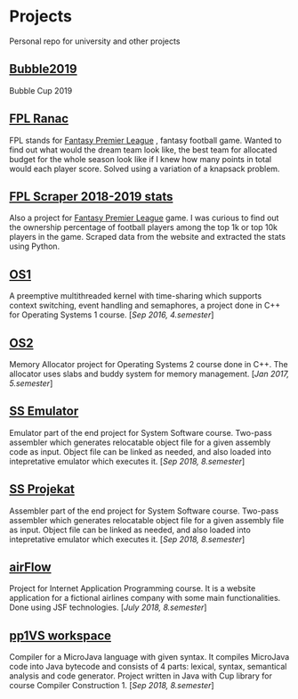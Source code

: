 # Projects
Personal repo for university and other projects

## [Bubble2019](https://github.com/VSladojevic/projects/tree/master/Bubble2019)
Bubble Cup 2019
## [FPL Ranac](https://github.com/VSladojevic/projects/tree/master/FPL%20Ranac)
FPL stands for [Fantasy Premier League](https://fantasy.premierleague.com) , fantasy football game. 
Wanted to find out what would the dream team look like, the best team for allocated budget for the whole season look like if I knew 
how many points in total would each player score. 
Solved using a variation of a knapsack problem.
## [FPL Scraper 2018-2019 stats](https://github.com/VSladojevic/projects/tree/master/FPL%20Scraper%202018-2019%20stats)
Also a project for [Fantasy Premier League](https://fantasy.premierleague.com) game. 
I was curious to find out the ownership percentage of football players among the top 1k or top 10k players in the game. 
Scraped data from the website and extracted the stats using Python.
## [OS1](https://github.com/VSladojevic/projects/tree/master/OS1%20sv140048d)
A preemptive multithreaded kernel with time-sharing which supports context 
switching, event handling and semaphores, a project done in C++ for Operating Systems 1 course.
[_Sep 2016, 4.semester_]
## [OS2](https://github.com/VSladojevic/projects/tree/master/OS2%20sv140048d)
Memory Allocator project for Operating Systems 2 course done in C++.
The allocator uses slabs and buddy system for memory management.
[_Jan 2017, 5.semester_]
## [SS Emulator](https://github.com/VSladojevic/projects/tree/master/SS%20Emulator%20Windows)
Emulator part of the end project for System Software course.
Two-pass assembler which generates relocatable object file for a given assembly code as input.
Object file can be linked as needed, and also loaded into intepretative emulator which executes it. 
[_Sep 2018, 8.semester_]
## [SS Projekat](https://github.com/VSladojevic/projects/tree/master/SS%20Projekat%20Windows)
Assembler part of the end project for System Software course.
Two-pass assembler which generates relocatable object file for a given assembly file as input.
Object file can be linked as needed, and also loaded into intepretative emulator which executes it.
[_Sep 2018, 8.semester_]
## [airFlow](https://github.com/VSladojevic/projects/tree/master/airFlow)
Project for Internet Application Programming course.
It is a website application for a fictional airlines company with some main functionalities.
Done using JSF technologies.
[_July 2018, 8.semester_]
## [pp1VS workspace](https://github.com/VSladojevic/projects/tree/master/pp1VS%20workspace)
Compiler for a MicroJava language with given syntax. It compiles MicroJava code into Java bytecode
and consists of 4 parts: lexical, syntax, semantical analysis and code generator.
Project written in Java with Cup library for course Compiler Construction 1.
[_Sep 2018, 8.semester_]
